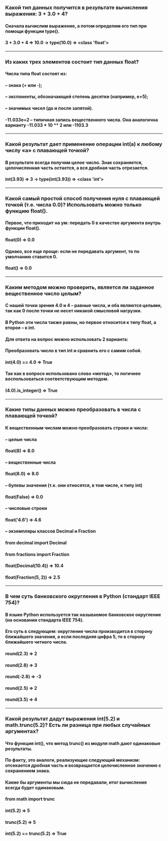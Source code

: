 ### Какой тип данных получится в результате вычисления выражения: 3 + 3.0 + 4?
#### Сначала вычислим выражение, а потом определим его тип при помощи функции type().
#### 3 + 3.0 + 4 => 10.0 -> type(10.0) => <class 'float'>
___
### Из каких трех элементов состоит тип данных float?
#### Числа типа float состоят из:
#### – знака (+ или -);
#### – экспоненты, обозначающей степень десятки (например, е+5);
#### – значимых чисел (до и после запятой).
#### -11.033e+2 – типичная запись вещественного числа. Она аналогична варианту -11.033 * 10 ** 2 или -1103.3
___
### Какой результат дает применение операции int(a) к любому числу «а» с плавающей точкой?
#### В результате всегда получим целое число. Знак сохраняется, целочисленная часть остается, а вся дробная часть отрезается.
#### int(3.93) => 3 -> type(int(3.93)) => <class 'int'>
___
### Какой самый простой способ получения нуля с плавающей точкой (т.е. числа 0.0)? Использовать можно только функцию float().
#### Первое, что приходит на ум: передать 0 в качестве аргумента внутрь функции float().
#### float(0) => 0.0
#### Однако, все еще проще: если не передавать аргумент, то по умолчанию ставится 0.
#### float() => 0.0
___
### Каким методом можно проверить, является ли заданное вещественное число целым?
#### С нашей точки зрения 4.0 и 4 – равные числа, и оба являются целыми, так как 0 после точки не несет никакой смысловой нагрузки. 
#### В Python эти числа также равны, но первое относится к типу float, а второе – к int.
#### Для ответа на вопрос можно использовать 2 варианта:
#### Преобразовать число в тип int и сравнить его с самим собой.
#### int(4.0) == 4.0 => True
#### Так как в вопросе использовано слово «метод», то логичнее воспользоваться соответствующим методом.
#### (4.0).is_integer() => True
___
### Какие типы данных можно преобразовать в числа с плавающей точкой?
#### К вещественным числам можно преобразовать строки и числа:
#### – целые числа
#### float(8) => 8.0
#### – вещественные числа
#### float(8.0) => 8.0
#### – булевы значения (т.к. они относятся, в том числе, к типу int)
#### float(False) => 0.0
#### – числовые строки
#### float('4.6') => 4.6
#### – экземпляры классов Decimal и Fraction
#### from decimal import Decimal
#### from fractions import Fraction
#### float(Decimal(10.4)) => 10.4
#### float(Fraction(5, 2)) => 2.5
___
### В чем суть банковского округления в Python (стандарт IEEE 754)?
#### В языке Python используется так называемое банковское округление (на основании стандарта IEEE 754). 
#### Его суть в следующем: округление числа производится в сторону ближайшего значения, а если последняя цифра 5, то в сторону ближайшего четного числа.
#### round(2.3) => 2
#### round(2.8) => 3
#### round(-2.8) => -3
#### round(2.5) => 2
#### round(3.5) => 4
___
### Какой результат дадут выражения int(5.2) и math.trunc(5.2)? Есть ли разница при любых случайных аргументах?
#### Что функция int(), что метод trunc() из модуля math дают одинаковые результаты. 
#### По факту, это аналоги, реализующие следующий механизм: отсекается дробная часть и возвращается целочисленное значение с сохранением знака.
#### Какие бы аргументы мы сюда не передавали, итог вычисления всегда будет одинаковым.
#### from math import trunc
#### int(5.2) => 5
#### trunc(5.2) => 5
#### int(5.2) == trunc(5.2) => True
